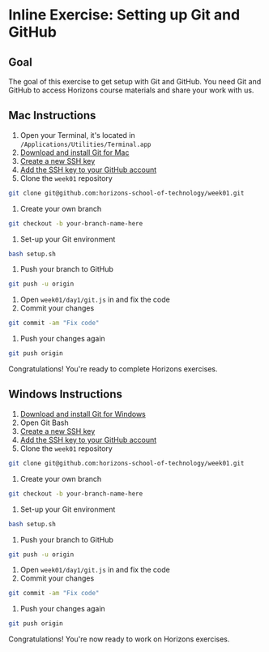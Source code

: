 # Inline Exercise: Setting up Git and GitHub

## Goal

The goal of this exercise to get setup with Git and GitHub. You need Git and
GitHub to access Horizons course materials and share your work with us.

## Mac Instructions

1. Open your Terminal, it's located in `/Applications/Utilities/Terminal.app`
1. [Download and install Git for Mac](https://git-scm.com/download/mac)
1. [Create a new SSH key](https://help.github.com/articles/generating-a-new-ssh-key-and-adding-it-to-the-ssh-agent/#platform-mac)
1. [Add the SSH key to your GitHub account](https://help.github.com/articles/adding-a-new-ssh-key-to-your-github-account/#platform-mac)
1. Clone the `week01` repository

  ```bash
  git clone git@github.com:horizons-school-of-technology/week01.git
  ```

1. Create your own branch

  ```bash
  git checkout -b your-branch-name-here
  ```

1. Set-up your Git environment

  ```bash
  bash setup.sh
  ```

1. Push your branch to GitHub

  ```bash
  git push -u origin
  ```

1. Open `week01/day1/git.js` in and fix the code
1. Commit your changes

  ```bash
  git commit -am "Fix code"
  ```

1. Push your changes again

  ```bash
  git push origin
  ```

Congratulations! You're ready to complete Horizons exercises.

## Windows Instructions

1. [Download and install Git for Windows](https://git-for-windows.github.io/)
1. Open Git Bash
1. [Create a new SSH key](https://help.github.com/articles/generating-a-new-ssh-key-and-adding-it-to-the-ssh-agent/#platform-windows)
1. [Add the SSH key to your GitHub account](https://help.github.com/articles/adding-a-new-ssh-key-to-your-github-account/#platform-windows)
1. Clone the `week01` repository

  ```bash
  git clone git@github.com:horizons-school-of-technology/week01.git
  ```

1. Create your own branch

  ```bash
  git checkout -b your-branch-name-here
  ```

1. Set-up your Git environment

  ```bash
  bash setup.sh
  ```

1. Push your branch to GitHub

  ```bash
  git push -u origin
  ```

1. Open `week01/day1/git.js` in and fix the code
1. Commit your changes

  ```bash
  git commit -am "Fix code"
  ```

1. Push your changes again

  ```bash
  git push origin
  ```

Congratulations! You're now ready to work on Horizons exercises.
